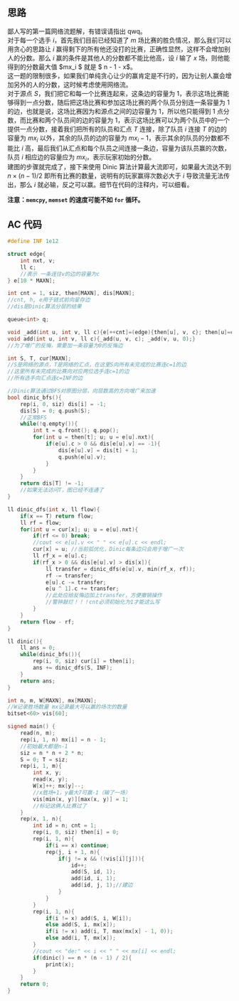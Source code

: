 ## 思路

鄙人写的第一篇网络流题解，有错误请指出 qwq。  
对于每一个选手 $i$，首先我们目前已经知道了 $m$ 场比赛的胜负情况，那么我们可以用贪心的思路让 $i$ 赢得剩下的所有他还没打的比赛，正确性显然，这样不会增加别人的分数。那么 $i$ 赢的条件是其他人的分数都不能比他高，设 $i$ 输了 $x$ 场，则他能得到的分数最大值 $mx_i $ 就是 $ n - 1 - x$。  
这一题的限制很多，如果我们单纯贪心让少的赢肯定是不行的，因为让别人赢会增加另外的人的分数，这时候考虑使用网络流。  
对于源点 $S$，我们把它和每一个比赛连起来，这条边的容量为 $1$，表示这场比赛能够得到一点分数，随后把这场比赛和参加这场比赛的两个队员分别连一条容量为 $1$ 的边，也就是说，这场比赛因为和源点之间的边容量为 $1$，所以他只能得到 $1$ 点分数，而比赛和两个队员间的边的容量为 $1$，表示这场比赛可以为两个队员中的一个提供一点分数，接着我们把所有的队员和汇点 $T$ 连接，除了队员 $i$ 连接 $T$ 的边的容量为 $mx_i$ 以外，其余的队员的边的容量为 $mx_i - 1$，表示其余的队员的分数都不能比 $i$ 高，最后我们从汇点和每个队员之间连接一条边，容量为该队员赢的次数，队员 $i$ 相应边的容量应为 $mx_i$，表示玩家初始的分数。  
建图的步骤就完成了，接下来使用 Dinic 算法计算最大流即可，如果最大流达不到 $n \times (n - 1) / 2$ 即所有比赛的数量，说明有的玩家赢得次数必大于 $i$ 导致流量无法传出，那么 $i$ 就必输，反之可以赢。细节在代码的注释内，可以细看。

**注意：`memcpy`, `memset` 的速度可能不如 `for` 循环。**

## AC 代码

```cpp
#define INF 1e12

struct edge{
	int nxt, v;
	ll c;
	//表示 一条连往v的边的容量为c
} e[10 * MAXN];

int cnt = 1, siz, then[MAXN], dis[MAXN];
//cnt, h, e用于链式前向星存边
//dis是Dinic算法分层的结果

queue<int> q;

void _add(int u, int v, ll c){e[++cnt]=(edge){then[u], v, c}; then[u]=cnt;}
void add(int u, int v, ll c){_add(u, v, c); _add(v, u, 0);}
//为了增广的反悔，需要加一条容量为0的反悔边

int S, T, cur[MAXN];
//S是网络的源点，T是网络的汇点，在这里S向所有未完成的比赛连c=1的边
//这里所有未完成的比赛向对应两位选手连c=1的边
//所有选手向汇点连c=INF的边

//Dinic算法通过BFS对原图分层，向层数高的方向增广来加速
bool dinic_bfs(){
	rep(i, 0, siz) dis[i] = -1;
	dis[S] = 0; q.push(S);
	//正常BFS
	while(!q.empty()){
		int t = q.front(); q.pop();
		for(int u = then[t]; u; u = e[u].nxt){
			if(e[u].c > 0 && dis[e[u].v] == -1){
				dis[e[u].v] = dis[t] + 1;
				q.push(e[u].v);
			}
		}
	}
	return dis[T] != -1;
	//如果无法访问T，图已经不连通了
}

ll dinic_dfs(int x, ll flow){
	if(x == T) return flow;
	ll rf = flow;
	for(int u = cur[x]; u; u = e[u].nxt){
		if(rf <= 0) break;
		//cout << e[u].v << " " << e[u].c << endl;
		cur[x] = u; //当前弧优化，Dinic每条边只会用于增广一次
		ll rf_x = e[u].c;
		if(rf_x > 0 && dis[e[u].v] > dis[x]){
			ll transfer = dinic_dfs(e[u].v, min(rf_x, rf));
			rf -= transfer;
			e[u].c -= transfer;
			e[u ^ 1].c += transfer;
			//此处应给反悔边加上transfer，方便撤销操作
			//警钟敲烂！！！cnt必须初始化为1才能这么写
		}
	}
	return flow - rf;
}

ll dinic(){
	ll ans = 0;
	while(dinic_bfs()){
		rep(i, 0, siz) cur[i] = then[i];
		ans += dinic_dfs(S, INF);
	}
	return ans;
}

int n, m, W[MAXN], mx[MAXN];
//W记录胜场数量 mx记录最大可以赢的场次的数量
bitset<60> vis[60];

signed main() {
	read(n, m);
	rep(i, 1, n) mx[i] = n - 1;
	//初始最大都是n-1
	siz = n * n + 2 * n;
	S = 0; T = siz;
	rep(i, 1, m){
		int x, y;
		read(x, y);
		W[x]++; mx[y]--;
		//x胜场+1，y最大7可赢-1（输了一场）
		vis[min(x, y)][max(x, y)] = 1;
		//标记这俩人比赛过了
	}
	rep(x, 1, n){
		int id = n; cnt = 1;
		rep(i, 0, siz) then[i] = 0;
		rep(i, 1, n){
			if(i == x) continue;
			rep(j, i + 1, n){
				if(j != x && (!vis[i][j])){
					id++;
					add(S, id, 1);
					add(id, i, 1);
					add(id, j, 1);//建边
				}
			}
		}
		rep(i, 1, n){
			if(i != x) add(S, i, W[i]);
			else add(S, i, mx[x]);
			if(i != x) add(i, T, max(mx[x] - 1, 0));
			else add(i, T, mx[x]);
		}
		//cout << "de:" << i << " " << mx[i] << endl;
		if(dinic() == n * (n - 1) / 2){
			print(x);
		}
	}
	return 0;
}
```